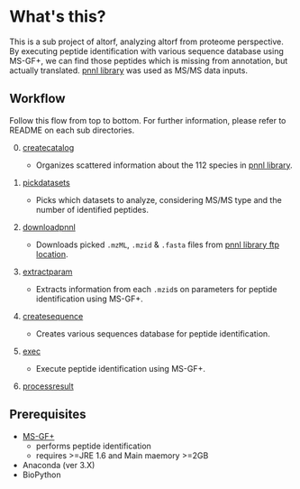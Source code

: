 # What's this?
This is a sub project of altorf, analyzing altorf from proteome perspective. By executing peptide identification with various sequence database using MS-GF+, we can find those peptides which is missing from annotation, but actually translated. [pnnl library](https://www.nature.com/articles/sdata201541?WT.mc_id=TWT_NJapan_SciData_1508) was used as MS/MS data inputs.

## Workflow
Follow this flow from top to bottom. For further information, please refer to README on each sub directories.

0. [createcatalog](https://github.com/MitsukiUsui/proteome/tree/master/createcatalog)
    * Organizes scattered information about the 112 species in [pnnl library](https://www.nature.com/articles/sdata201541?WT.mc_id=TWT_NJapan_SciData_1508).

0. [pickdatasets](https://github.com/MitsukiUsui/proteome/tree/master/pickdatasets)
    * Picks which datasets to analyze, considering MS/MS type and the number of identified peptides.

0. [downloadpnnl](https://github.com/MitsukiUsui/proteome/tree/master/downloadpnnl)
    * Downloads picked `.mzML`, `.mzid` & `.fasta` files from [pnnl library ftp location](ftp://massive.ucsd.edu/).

0. [extractparam](https://github.com/MitsukiUsui/proteome/tree/master/extractparam)
    * Extracts information from each `.mzid`s on parameters for peptide identification using MS-GF+.

0. [createsequence](https://github.com/MitsukiUsui/proteome/tree/master/createsequence)
    * Creates various sequences database for peptide identification.

0. [exec](https://github.com/MitsukiUsui/proteome/tree/master/exec)
    * Execute peptide identification using MS-GF+.

0. [processresult](https://github.com/MitsukiUsui/proteome/tree/master/processresult)
    

## Prerequisites
* [MS-GF+](https://omics.pnl.gov/software/ms-gf)
    * performs peptide identification
    * requires >=JRE 1.6 and Main maemory >=2GB
* Anaconda (ver 3.X)
* BioPython
